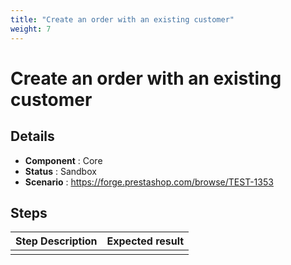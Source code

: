 ```yaml
---
title: "Create an order with an existing customer"
weight: 7
---
```


# Create an order with an existing customer
## Details
* **Component** : Core
* **Status** : Sandbox
* **Scenario** : https://forge.prestashop.com/browse/TEST-1353

## Steps
| Step Description | Expected result |
| ----- | ----- |
|  |  |